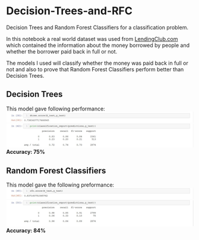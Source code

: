 # Decision-Trees-and-RFC
Decision Trees and Random Forest Classifiers for a classification problem.                                                                         

In this notebook a real world dataset was used from [LendingClub.com](www.lendingclub.com) which contained the information about the money borrowed by people and whether the borrower paid back in full or not.                                                           

The models I used will classify whether the money was paid back in full or not and also to prove that Random Forest Classifiers perform better than Decision Trees.                                                                                                   

## Decision Trees
This model gave following performance:                                                                                                       
![](Screenshot_1.jpg)
![](Screenshot_2.jpg)                                                                                                                       
**Accuracy: 75%**

## Random Forest Classifiers
This model gave the following preformance:
![](Screenshot_3.jpg)
![](Screenshot_4.jpg)
**Accuracy: 84%**
